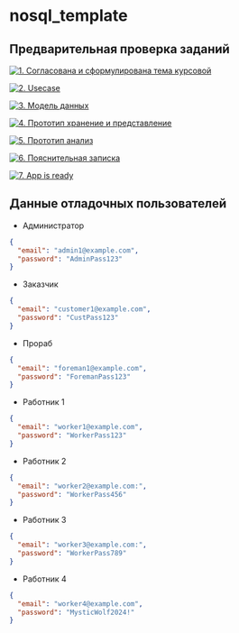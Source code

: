 # nosql_template


## Предварительная проверка заданий

<a href=" ./../../../actions/workflows/1_helloworld.yml" >![1. Согласована и сформулирована тема курсовой]( ./../../actions/workflows/1_helloworld.yml/badge.svg)</a>

<a href=" ./../../../actions/workflows/2_usecase.yml" >![2. Usecase]( ./../../actions/workflows/2_usecase.yml/badge.svg)</a>

<a href=" ./../../../actions/workflows/3_data_model.yml" >![3. Модель данных]( ./../../actions/workflows/3_data_model.yml/badge.svg)</a>

<a href=" ./../../../actions/workflows/4_prototype_store_and_view.yml" >![4. Прототип хранение и представление]( ./../../actions/workflows/4_prototype_store_and_view.yml/badge.svg)</a>

<a href=" ./../../../actions/workflows/5_prototype_analysis.yml" >![5. Прототип анализ]( ./../../actions/workflows/5_prototype_analysis.yml/badge.svg)</a> 

<a href=" ./../../../actions/workflows/6_report.yml" >![6. Пояснительная записка]( ./../../actions/workflows/6_report.yml/badge.svg)</a>

<a href=" ./../../../actions/workflows/7_app_is_ready.yml" >![7. App is ready]( ./../../actions/workflows/7_app_is_ready.yml/badge.svg)</a>

## Данные отладочных пользователей

- Администратор
```json
{
  "email": "admin1@example.com",
  "password": "AdminPass123"
}
```

- Заказчик
```json
{
  "email": "customer1@example.com",
  "password": "CustPass123"
}
```

- Прораб
```json
{
  "email": "foreman1@example.com",
  "password": "ForemanPass123"
}
```

- Работник 1
```json
{
  "email": "worker1@example.com",
  "password": "WorkerPass123"
}
```

- Работник 2
```json
{
  "email": "worker2@example.com:",
  "password": "WorkerPass456"
}
```

- Работник 3
```json
{
  "email": "worker3@example.com:",
  "password": "WorkerPass789"
}
```

- Работник 4
```json
{
  "email": "worker4@example.com",
  "password": "MysticWolf2024!"
}
```


